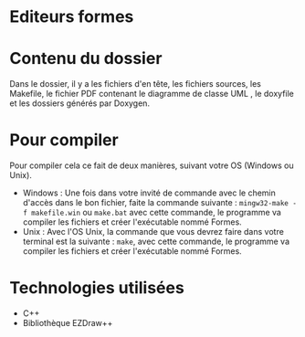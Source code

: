 # Editeurs formes

# Contenu du dossier
Dans le dossier, il y a les fichiers d'en tête, les fichiers sources, les Makefile, le fichier PDF contenant le diagramme de classe UML
, le doxyfile et les dossiers générés par Doxygen.

# Pour compiler

Pour compiler cela ce fait de deux manières, suivant votre OS (Windows ou Unix).
* Windows : 
Une fois dans votre invité de commande avec le chemin d'accès dans le bon fichier, faite la commande suivante : ```mingw32-make -f makefile.win``` ou ```make.bat``` avec cette commande, le programme va compiler les fichiers et créer l'exécutable nommé Formes.			
* Unix : 
Avec l'OS Unix, la commande que vous devrez faire dans votre terminal est la suivante : ```make```, avec cette commande, le programme va compiler les fichiers et créer l'exécutable nommé Formes.

# Technologies utilisées

* C++
* Bibliothèque EZDraw++

